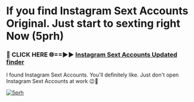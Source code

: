 # If you find Instagram Sext Accounts Original. Just start to sexting right Now (5prh)

<h3>🔴 CLICK HERE 🌐==►► <a href="https://tinyurl.com/mtbk5fxa" rel="nofollow">Instagram Sext Accounts Updated finder</a></h3>

I found Instagram Sext Accounts. You'll definitely like. Just don't open Instagram Sext Accounts at work 😉💬

[![5prh](https://i.imgur.com/Q8WKrnY.jpeg)](https://tinyurl.com/mtbk5fxa)
